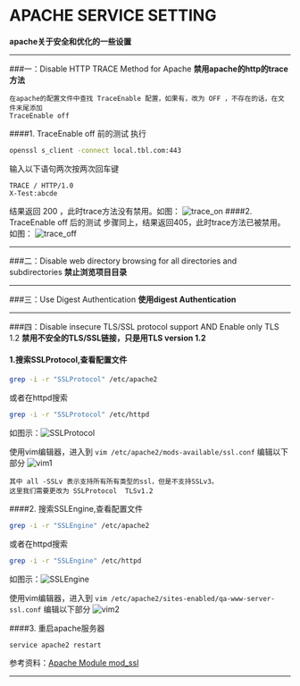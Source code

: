 
APACHE SERVICE SETTING
=====================

**apache关于安全和优化的一些设置**
***
###一：Disable HTTP TRACE Method for Apache
**禁用apache的http的trace方法**

    在apache的配置文件中查找 TraceEnable 配置，如果有，改为 OFF ，不存在的话，在文件末尾添加
    TraceEnable off
####1. TraceEnable off 前的测试
执行
```sh
openssl s_client -connect local.tbl.com:443
```
输入以下语句两次按两次回车键

    TRACE / HTTP/1.0
    X-Test:abcde
结果返回 200 ，此时trace方法没有禁用。如图：
![trace_on](https://raw.githubusercontent.com/phpstudyOne/rihui/apache_service_setting/apache_service_setting/images/trace_on.png)
####2. TraceEnable off 后的测试
步骤同上，结果返回405，此时trace方法已被禁用。如图：
![trace_off](https://raw.githubusercontent.com/phpstudyOne/rihui/apache_service_setting/apache_service_setting/images/trace_off.png)
***
###二：Disable web directory browsing for all directories and subdirectories
**禁止浏览项目目录**
***
###三：Use Digest Authentication
**使用digest Authentication**
***
###四：Disable insecure TLS/SSL protocol support AND Enable only TLS 1.2
**禁用不安全的TLS/SSL链接，只是用TLS version 1.2**

####  1.搜索SSLProtocol,查看配置文件
```sh
grep -i -r "SSLProtocol" /etc/apache2
```
或者在httpd搜索
```sh
grep -i -r "SSLProtocol" /etc/httpd
```
   如图示：![SSLProtocol](https://github.com/phpstudyOne/rihui/blob/apache_service_setting/apache_service_setting/images/sslProtocol.png)
   
使用vim编辑器，进入到 `vim /etc/apache2/mods-available/ssl.conf` 编辑以下部分
![vim1](https://github.com/phpstudyOne/rihui/blob/apache_service_setting/apache_service_setting/images/vim1.png)

    其中 all -SSLv 表示支持所有所有类型的ssl，但是不支持SSLv3。
    这里我们需要更改为 SSLProtocol  TLSv1.2

####2. 搜索SSLEngine,查看配置文件
```sh
grep -i -r "SSLEngine" /etc/apache2
```
或者在httpd搜索
```sh
grep -i -r "SSLEngine" /etc/httpd
```
如图示：![SSLEngine](https://raw.githubusercontent.com/phpstudyOne/rihui/apache_service_setting/apache_service_setting/images/sslengine.png)

使用vim编辑器，进入到 `vim /etc/apache2/sites-enabled/qa-www-server-ssl.conf` 编辑以下部分
![vim2](https://raw.githubusercontent.com/phpstudyOne/rihui/apache_service_setting/apache_service_setting/images/vim2.png)

####3. 重启apache服务器
``` sh
service apache2 restart
```
参考资料：[Apache Module mod_ssl](http://httpd.apache.org/docs/2.4/mod/mod_ssl.html#sslengine)
***
